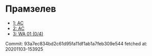 # Прамзелев
- [1: AC](1.md)
- [2: AC](2.md)
- [3: WA 01 (0/4)](3.md)

Commit: 93a7ec834bd2c61d95fa11df1ab1a7feb309e544
 fetched at: 20201103-153925
